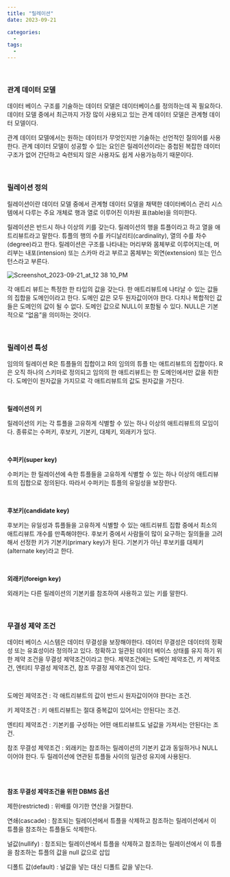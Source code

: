 ```yaml
---
title: "릴레이션"
date: 2023-09-21

categories:
  - 
tags:
  -
---
```



<br>


### **관계 데이터 모델**

데이터 베이스 구조를 기술하는 데이터 모델은 데이터베이스를 정의하는데 꼭 필요하다. 데이터 모델 중에서 최근까지 가장 많이 사용되고 있는 관계 데이터 모델은 관계형 데이터 모델이다. 

관계 데이터 모델에서는 원하는 데이터가 무엇인지만 기술하는 선언적인 질의어를 사용한다. 관계 데이터 모델이 성공할 수 있는 요인은 릴레이션이라는 중첩된 복잡한 데이터 구조가 없어 간단하고 숙련되지 않은 사용자도 쉽게 사용가능하기 때문이다.

<br>

### **릴레이션 정의**

릴레이션이란 데이터 모델 중에서 관계형 데이터 모델을 채택한 데이터베이스 관리 시스템에서 다루는 주요 개체로 행과 열로 이루어진 이차원 표(table)을 의미한다.

릴레이션은 반드시 하나 이상의 키를 갖는다. 릴레이션의 행을 튜플이라고 하고 열을 애트리뷰트라고 말한다. 튜플의 행의 수를 카디날리티(cardinality), 열의 수를 차수(degree)라고 한다. 릴레이션은 구조를 나타내는 머리부와 몸체부로 이루어지는데, 머리부는 내포(intension) 또는 스카마 라고 부르고 몸체부는 외연(extension) 또는 인스턴스라고 부른다.

![Screenshot_2023-09-21_at_12 38 10_PM](https://github.com/rha6780/rha6780.github.io/assets/47859845/e059305a-de13-4031-934e-0cee26388090)

각 애트리 뷰트는 특정한 한 타입의 값을 갖는다. 한 애트리뷰트에 나타날 수 있는 값들의 집합을 도메인이라고 한다. 도메인 값은 모두 원자값이어야 한다. 다치나 복합적인 값들은 도메인의 값이 될 수 없다. 도메인 값으로 NULL이 포함될 수 있다. NULL은 기본적으로 “없음”을 의미하는 것이다.

<br>

### 릴레이션 특성

임의의 릴레이션 R은 튜플들의 집합이고 R의 임의의 튜플 t는 애트리뷰트의 집합이다. R은 오직 하나의 스키마로 정의되고 임의의 한 애트리뷰트는 한 도메인에서만 값을 취한다. 도메인이 원자값을 가지므로 각 애트리뷰트의 값도 원자값을 가진다.

<br>

**릴레이션의 키**

릴레이션의 키는 각 튜플을 고유하게 식별할 수 있는 하나 이상의 애트리뷰트의 모임이다. 종류로는 수퍼키, 후보키, 기본키, 대체키, 외래키가 있다.

<br>

**수퍼키(super key)**

수퍼키는 한 릴레이션에 속한 튜플들을 고유하게 식별할 수 있는 하나 이상의 애트리뷰트의 집합으로 정의된다. 따라서 수퍼키는 튜플의 유일성을 보장한다.

<br>

**후보키(candidate key)**

후보키는 유일성과 튜플들을 고유하게 식별할 수 있는 애트리뷰트 집합 중에서 최소의 애트리뷰트 개수를 만족해야한다. 후보키 중에서 사람들이 많이 요구하는 질의들을 고려해서 선정한 키가 기본키(primary key)가 된다. 기본키가 아닌 후보키를 대체키(alternate key)라고 한다.

<br>

**외래키(foreign key)**

외래키는 다른 릴레이션의 기본키를 참조하여 사용하고 있는 키를 말한다. 

<br>

### 무결성 제약 조건

데이터 베이스 시스템은 데이터 무결성을 보장해야한다. 데이터 무결성은 데이터의 정확성 또는 유효성이라 정의하고 있다. 정확하고 일관된 데이터 베이스 상태를 유지 하기 위한 제약 조건을 무결성 제약조건이라고 한다. 제약조건에는 도메인 제약조건, 키 제약조건, 엔티티 무결성 제약조건, 참조 무결정 제약조건이 있다.


<br>

도메인 제약조건 : 각 애트리뷰트의 값이 반드시 원자값이어야 한다는 조건.

키 제약조건 : 키 애트리뷰트는 절대 중복값이 있어서는 안된다는 조건.

엔티티 제약조건 : 기본키를 구성하는 어떤 애트리뷰트도 널값을 가져서는 안된다는 조건.

참조 무결성 제약조건 : 외래키는 참조하는 릴레이션의 기본키 값과 동일하거나 NULL 이어야 한다. 두 릴레이션에 연관된 튜플들 사이의 일관성 유지에 사용된다.


<br>
<br>

**참조 무결성 제약조건을 위한 DBMS 옵션**

제한(restricted) : 위배를 야기한 연산을 거절한다.

연쇄(cascade) : 참조되는 릴레이션에서 튜플을 삭제하고 참조하는 릴레이션에서 이 튜플을 참조하는 튜플들도 삭제한다.

널값(nullify) : 참조되는 릴레이션에서 튜플을 삭제하고 참조하는 릴레이션에서 이 튜플을 참조하는 튜플의 값을 null 값으로 삽입

디폴트 값(default) : 널값을 넣는 대신 디폴트 값을 넣는다.

<br>
<br>
